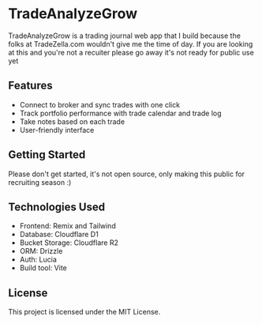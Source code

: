 # TradeAnalyzeGrow

TradeAnalyzeGrow is a trading journal web app that I build because the folks at TradeZella.com wouldn't give me the time of day. If you are looking at this and you're not a recuiter please go away it's not ready for public use yet

## Features

- Connect to broker and sync trades with one click
- Track portfolio performance with trade calendar and trade log
- Take notes based on each trade
- User-friendly interface

## Getting Started

Please don't get started, it's not open source, only making this public for recruiting season :)

## Technologies Used

- Frontend: Remix and Tailwind
- Database: Cloudflare D1
- Bucket Storage: Cloudflare R2
- ORM: Drizzle
- Auth: Lucia
- Build tool: Vite


## License

This project is licensed under the MIT License.
